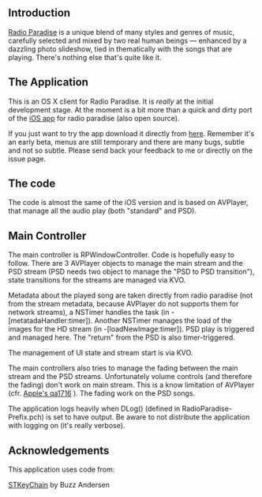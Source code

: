 Introduction
------------

[Radio Paradise](http://www.radioparadise.com) is a unique blend of many styles and genres of music, carefully selected and mixed by two real human beings — enhanced by a dazzling photo slideshow, tied in thematically with the songs that are playing. There's nothing else that's quite like it.

The Application
---------------

This is an OS X client for Radio Paradise. It is *really* at the initial development stage. At the moment is a bit more than a quick and dirty port of the [iOS app](https://github.com/ilTofa/rp20) for radio paradise (also open source).

If you just want to try the app download it directly from [here](http://www.iltofa.com/beta/Radio%20Paradise.zip). Remember it's an early beta, menus are still temporary and there are many bugs, subtle and not so subtle. Please send back your feedback to me or directly on the issue page.

The code
--------

The code is almost the same of the iOS version and is based on AVPlayer, that manage all the audio play (both "standard" and PSD).

Main Controller
---------------

The main controller is RPWindowController. Code is hopefully easy to follow. There are 3 AVPlayer objects to manage the main stream and the PSD stream (PSD needs two object to manage the "PSD to PSD transition"), state transitions for the streams are managed via KVO.

Metadata about the played song are taken directly from radio paradise (not from the stream metadata, because AVPlayer do not supports them for network streams), a NSTimer handles the task (in -[metatadaHandler:timer]). Another NSTimer manages the load of the images for the HD stream (in -[loadNewImage:timer]). PSD play is triggered and managed here. The "return" from the PSD is also timer-triggered.

The management of UI state and stream start is via KVO.

The main controllers also tries to manage the fading between the main stream and the PSD streams. Unfortunately volume controls (and therefore the fading) don't work on main stream. This is a know limitation of AVPlayer (cfr. [Apple's qa1716](http://developer.apple.com/library/ios/#qa/qa1716/_index.html) ). The fading work on the PSD songs.

The application logs heavily when DLog() (defined in RadioParadise-Prefix.pch) is set to have output. Be aware to not distribute the application with logging on (it's really verbose).

Acknowledgements
----------------

This application uses code from:

[STKeyChain](https://github.com/ldandersen/STUtils/blob/master/Security/STKeychain.m) by Buzz Andersen
